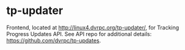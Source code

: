 # tp-updater

Frontend, located at <http://linux4.dvrpc.org/tp-updater/>, for Tracking Progress Updates API. See API repo for additional details: <https://github.com/dvrpc/tp-updates>.

